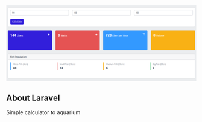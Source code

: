 <p align="center"><a href="public/assets/img/template.png" target="_blank"><img src="public/assets/img/template.png" width="800" alt="Laravel Logo"></a></p>


## About Laravel

Simple calculator to aquarium
